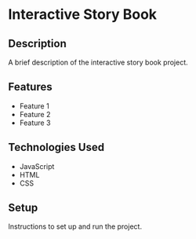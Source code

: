 # Interactive Story Book

## Description

A brief description of the interactive story book project.

## Features

- Feature 1
- Feature 2
- Feature 3

## Technologies Used

- JavaScript
- HTML
- CSS

## Setup

Instructions to set up and run the project.
